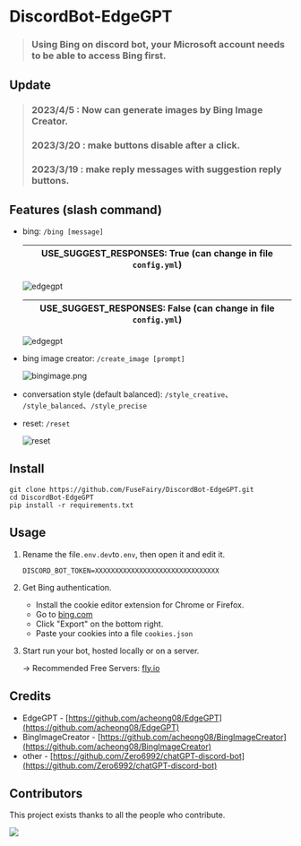 # DiscordBot-EdgeGPT
> ### Using Bing on discord bot, your Microsoft account needs to be able to access Bing first.
> 
## Update
> ### 2023/4/5 : Now can generate images by Bing Image Creator.
> ### 2023/3/20 : make buttons disable after a click.
> ### 2023/3/19 : make reply messages with suggestion reply buttons.

## Features (slash command)
* bing: `/bing [message]`

   | USE_SUGGEST_RESPONSES: True  (can change in file ```config.yml```) |
   |---|
  ![edgegpt](https://i.imgur.com/cLPL156.png)

   | USE_SUGGEST_RESPONSES: False (can change in file ```config.yml```) |
   |---|
  ![edgegpt](https://i.imgur.com/yK3P9Kt.png)
  
* bing image creator: `/create_image [prompt]`
  
  ![bingimage.png](https://i.ibb.co/3RfN8rS/bingimage.png)
 
* conversation style (default balanced): `/style_creative`、 `/style_balanced`、`/style_precise`

* reset: `/reset`

  ![reset](https://i.imgur.com/AG5qQ1F.png)

## Install
```
git clone https://github.com/FuseFairy/DiscordBot-EdgeGPT.git
cd DiscordBot-EdgeGPT
pip install -r requirements.txt
```

## Usage
1. Rename the file`.env.dev`to`.env`, then open it and edit it.
   ```
   DISCORD_BOT_TOKEN=XXXXXXXXXXXXXXXXXXXXXXXXXXXXXXX
   ```
   
2. Get Bing authentication.
   * Install the cookie editor extension for Chrome or Firefox.
   * Go to [bing.com](http://bing.com/chat)
   * Click "Export" on the bottom right.
   * Paste your cookies into a file `cookies.json`

4. Start run your bot, hosted locally or on a server.

   -> Recommended Free Servers: [fly.io](https://fly.io/)

## Credits
* EdgeGPT - [https://github.com/acheong08/EdgeGPT](https://github.com/acheong08/EdgeGPT)
* BingImageCreator - [https://github.com/acheong08/BingImageCreator](https://github.com/acheong08/BingImageCreator)
* other - [https://github.com/Zero6992/chatGPT-discord-bot](https://github.com/Zero6992/chatGPT-discord-bot)

## Contributors

This project exists thanks to all the people who contribute.

 <a href="https://github.com/FuseFairy/DiscordBot-EdgeGPT/graphs/contributors">
  <img src="https://contrib.rocks/image?repo=FuseFairy/DiscordBot-EdgeGPT" />
 </a>
